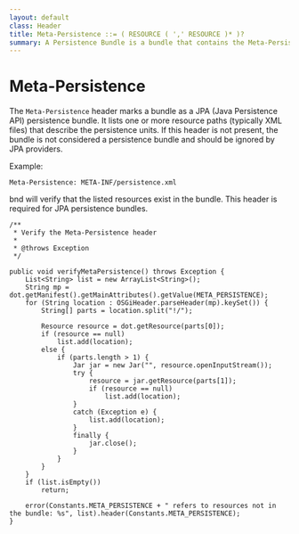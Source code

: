 ```yaml
---
layout: default
class: Header
title: Meta-Persistence ::= ( RESOURCE ( ',' RESOURCE )* )? 
summary: A Persistence Bundle is a bundle that contains the Meta-Persistence header. If this header is not present, then this specification does not apply and a JPA Provider should ignore the corresponding bundle. 
---
```


# Meta-Persistence

The `Meta-Persistence` header marks a bundle as a JPA (Java Persistence API) persistence bundle. It lists one or more resource paths (typically XML files) that describe the persistence units. If this header is not present, the bundle is not considered a persistence bundle and should be ignored by JPA providers.

Example:

```
Meta-Persistence: META-INF/persistence.xml
```

bnd will verify that the listed resources exist in the bundle. This header is required for JPA persistence bundles.
	
	/**
	 * Verify the Meta-Persistence header
	 * 
	 * @throws Exception
	 */

	public void verifyMetaPersistence() throws Exception {
		List<String> list = new ArrayList<String>();
		String mp = dot.getManifest().getMainAttributes().getValue(META_PERSISTENCE);
		for (String location : OSGiHeader.parseHeader(mp).keySet()) {
			String[] parts = location.split("!/");

			Resource resource = dot.getResource(parts[0]);
			if (resource == null)
				list.add(location);
			else {
				if (parts.length > 1) {
					Jar jar = new Jar("", resource.openInputStream());
					try {
						resource = jar.getResource(parts[1]);
						if (resource == null)
							list.add(location);
					}
					catch (Exception e) {
						list.add(location);
					}
					finally {
						jar.close();
					}
				}
			}
		}
		if (list.isEmpty())
			return;

		error(Constants.META_PERSISTENCE + " refers to resources not in the bundle: %s", list).header(Constants.META_PERSISTENCE);
	}
